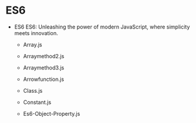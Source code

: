 # ES6
* ES6 ES6: Unleashing the power of modern JavaScript, where simplicity meets innovation.
    - Array.js

   - Arraymethod2.js


  - Arraymethod3.js

   - Arrowfunction.js

  -  Class.js

    - Constant.js

  -  Es6-Object-Property.js   
